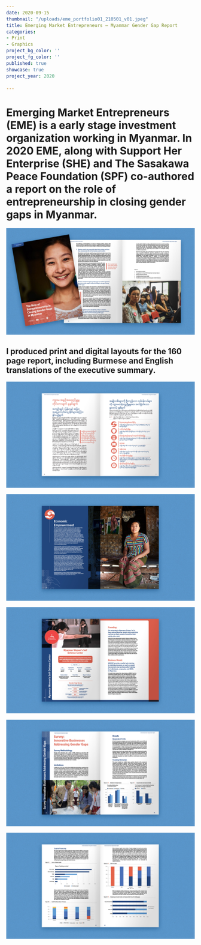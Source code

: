 ```yaml
---
date: 2020-09-15
thumbnail: "/uploads/eme_portfolio01_210501_v01.jpeg"
title: Emerging Market Entrepreneurs – Myanmar Gender Gap Report
categories:
- Print
- Graphics
project_bg_color: ''
project_fg_color: ''
published: true
showcase: true
project_year: 2020

---
```

# Emerging Market Entrepreneurs (EME) is a early stage investment organization working in Myanmar. In 2020 EME, along with Support Her Enterprise (SHE) and The Sasakawa Peace Foundation (SPF) co-authored a report on the role of entrepreneurship in closing gender gaps in Myanmar.

![](/uploads/eme_portfolio01_210501_v01.jpeg)

## I produced print and digital layouts for the 160 page report, including Burmese and English translations of the executive summary.

![](/uploads/eme_portfolio06_210501_v01.jpeg)

![](/uploads/eme_portfolio02_210501_v01.jpeg)

![](/uploads/eme_portfolio04_210501_v01.jpeg)

![](/uploads/eme_portfolio03_210501_v01.jpeg)

![](/uploads/eme_portfolio05_210501_v01.jpeg)


